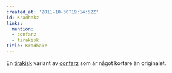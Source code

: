 ```yaml
---
created_at: '2011-10-30T19:14:52Z'
id: Kradhakz
links:
  mention:
  - confarz
  - tirakisk
title: Kradhakz
---
```


En [tirakisk] variant av [confarz] som är något kortare än originalet.

  [tirakisk]: tirakisk
  [confarz]: confarz